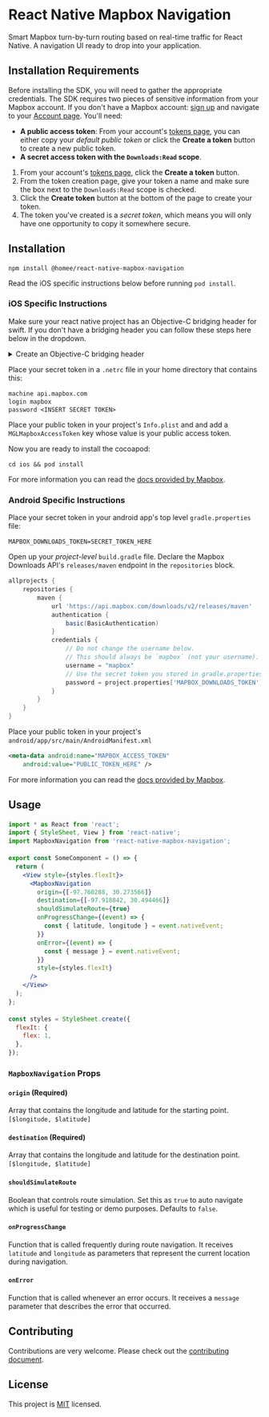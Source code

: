 # React Native Mapbox Navigation

Smart Mapbox turn-by-turn routing based on real-time traffic for React Native. A navigation UI ready to drop into your application.

## Installation Requirements

Before installing the SDK, you will need to gather the appropriate credentials. The SDK requires two pieces of sensitive information from your Mapbox account. If you don't have a Mapbox account: [sign up](https://account.mapbox.com/auth/signup/) and navigate to your [Account page](https://account.mapbox.com/). You'll need:

- **A public access token**: From your account's [tokens page](https://account.mapbox.com/access-tokens/), you can either copy your _default public token_ or click the **Create a token** button to create a new public token.
- **A secret access token with the `Downloads:Read` scope**.

1. From your account's [tokens page](https://account.mapbox.com/access-tokens/), click the **Create a token** button.
1. From the token creation page, give your token a name and make sure the box next to the `Downloads:Read` scope is checked.
1. Click the **Create token** button at the bottom of the page to create your token.
1. The token you've created is a _secret token_, which means you will only have one opportunity to copy it somewhere secure.

## Installation

```
npm install @homee/react-native-mapbox-navigation
```

Read the iOS specific instructions below before running `pod install`.

### iOS Specific Instructions

Make sure your react native project has an Objective-C bridging header for swift. If you don't have a bridging header you can follow these steps here below in the dropdown.

<details>
<summary>
  Create an Objective-C bridging header
</summary>

1. From Xcode, go to: <br>
   File → New → File…
1. Select Swift File
1. Name your file Dummy or whatever you want
1. In the Group dropdown, make sure to select the group folder for your app, not the project itself.

After you create the Swift file, you should be prompted to choose if you want to configure an Objective-C Bridging Header. Select “Create Bridging Header”.

![bridging header](img/bridging-header.png)

This file is usually named YourProject-Bridging-Header.h. Don’t change this name manually, because Xcode configures the project with this exact filename.

</details>

Place your secret token in a `.netrc` file in your home directory that contains this:

```
machine api.mapbox.com
login mapbox
password <INSERT SECRET TOKEN>
```

Place your public token in your project's `Info.plist` and and add a `MGLMapboxAccessToken` key whose value is your public access token.

Now you are ready to install the cocoapod:

```
cd ios && pod install
```

For more information you can read the [docs provided by Mapbox](https://docs.mapbox.com/ios/navigation/overview/#configure-credentials).

### Android Specific Instructions

Place your secret token in your android app's top level `gradle.properties` file:

```
MAPBOX_DOWNLOADS_TOKEN=SECRET_TOKEN_HERE
```

Open up your _project-level_ `build.gradle` file. Declare the Mapbox Downloads API's `releases/maven` endpoint in the `repositories` block.

```gradle
allprojects {
    repositories {
        maven {
            url 'https://api.mapbox.com/downloads/v2/releases/maven'
            authentication {
                basic(BasicAuthentication)
            }
            credentials {
                // Do not change the username below.
                // This should always be `mapbox` (not your username).
                username = "mapbox"
                // Use the secret token you stored in gradle.properties as the password
                password = project.properties['MAPBOX_DOWNLOADS_TOKEN'] ?: ""
            }
        }
    }
}
```

Place your public token in your project's `android/app/src/main/AndroidManifest.xml`

```xml
<meta-data android:name="MAPBOX_ACCESS_TOKEN"
    android:value="PUBLIC_TOKEN_HERE" />
```

For more information you can read the [docs provided by Mapbox](https://docs.mapbox.com/android/navigation/overview/#configure-credentials).

## Usage

```jsx
import * as React from 'react';
import { StyleSheet, View } from 'react-native';
import MapboxNavigation from 'react-native-mapbox-navigation';

export const SomeComponent = () => {
  return (
    <View style={styles.flexIt}>
      <MapboxNavigation
        origin={[-97.760288, 30.273566]}
        destination={[-97.918842, 30.494466]}
        shouldSimulateRoute={true}
        onProgressChange={(event) => {
          const { latitude, longitude } = event.nativeEvent;
        }}
        onError={(event) => {
          const { message } = event.nativeEvent;
        }}
        style={styles.flexIt}
      />
    </View>
  );
};

const styles = StyleSheet.create({
  flexIt: {
    flex: 1,
  },
});
```

### `MapboxNavigation` Props

#### `origin` (**Required**)

Array that contains the longitude and latitude for the starting point.<br>
`[$longitude, $latitude]`

#### `destination` (**Required**)

Array that contains the longitude and latitude for the destination point.<br>
`[$longitude, $latitude]`

#### `shouldSimulateRoute`

Boolean that controls route simulation. Set this as `true` to auto navigate which is useful for testing or demo purposes. Defaults to `false`.

#### `onProgressChange`

Function that is called frequently during route navigation. It receives `latitude` and `longitude` as parameters that represent the current location during navigation.

#### `onError`

Function that is called whenever an error occurs. It receives a `message` parameter that describes the error that occurred.

## Contributing

Contributions are very welcome. Please check out the [contributing document](CONTRIBUTING.md).

## License

This project is [MIT](LICENSE) licensed.
